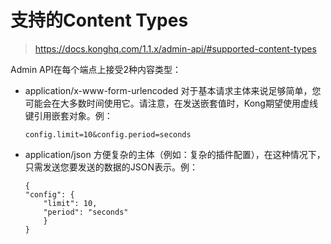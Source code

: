 # 支持的Content Types

> https://docs.konghq.com/1.1.x/admin-api/#supported-content-types

Admin API在每个端点上接受2种内容类型：

- application/x-www-form-urlencoded
	对于基本请求主体来说足够简单，您可能会在大多数时间使用它。请注意，在发送嵌套值时，Kong期望使用虚线键引用嵌套对象。例：
    ```
    config.limit=10&config.period=seconds
    ```
- application/json
	方便复杂的主体（例如：复杂的插件配置），在这种情况下，只需发送您要发送的数据的JSON表示。例：
    ```
    {
    "config": {
        "limit": 10,
        "period": "seconds"
    	}
	}
    ```
